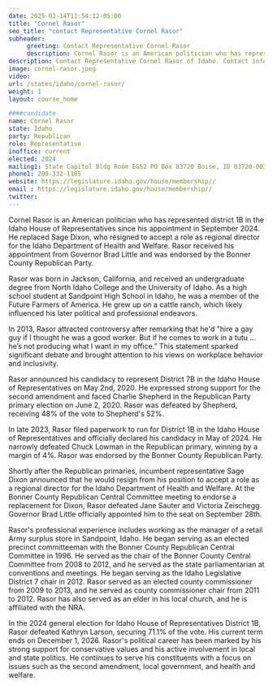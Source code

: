 ```yaml
---
date: 2025-02-14T11:54:12-05:00
title: "Cornel Rasor"
seo_title: "contact Representative Cornel Rasor"
subheader:
     greeting: Contact Representative Cornel Rasor
     description: Cornel Rasor is an American politician who has represented district 1B in the Idaho House of Representatives since his appointment in September 2024. He assumed office on September 30, 2024. His current term ends on December 1, 2026.
description: Contact Representative Cornel Rasor of Idaho. Contact information for Cornel Rasor includes email address, phone number, and mailing address.
image: cornel-rasor.jpeg
video:
url: /states/idaho/cornel-rasor/
weight: 1
layout: course_home

####candidate
name: Cornel Rasor
state: Idaho
party: Republican
role: Representative
inoffice: current
elected: 2024
mailing1: State Capitol Bldg Room EG52 PO Box 83720 Boise, ID 83720-0038
phone1: 208-332-1185
website: https://legislature.idaho.gov/house/membership//
email : https://legislature.idaho.gov/house/membership//
twitter: 
---
```

Cornel Rasor is an American politician who has represented district 1B in the Idaho House of Representatives since his appointment in September 2024. He replaced Sage Dixon, who resigned to accept a role as regional director for the Idaho Department of Health and Welfare. Rasor received his appointment from Governor Brad Little and was endorsed by the Bonner County Republican Party.

Rasor was born in Jackson, California, and received an undergraduate degree from North Idaho College and the University of Idaho. As a high school student at Sandpoint High School in Idaho, he was a member of the Future Farmers of America. He grew up on a cattle ranch, which likely influenced his later political and professional endeavors.

In 2013, Rasor attracted controversy after remarking that he'd "hire a gay guy if I thought he was a good worker. But if he comes to work in a tutu … he’s not producing what I want in my office.” This statement sparked significant debate and brought attention to his views on workplace behavior and inclusivity.

Rasor announced his candidacy to represent District 7B in the Idaho House of Representatives on May 2nd, 2020. He expressed strong support for the second amendment and faced Charlie Shepherd in the Republican Party primary election on June 2, 2020. Rasor was defeated by Shepherd, receiving 48% of the vote to Shepherd's 52%.

In late 2023, Rasor filed paperwork to run for District 1B in the Idaho House of Representatives and officially declared his candidacy in May of 2024. He narrowly defeated Chuck Lowman in the Republican primary, winning by a margin of 4%. Rasor was endorsed by the Bonner County Republican Party.

Shortly after the Republican primaries, incumbent representative Sage Dixon announced that he would resign from his position to accept a role as a regional director for the Idaho Department of Health and Welfare. At the Bonner County Republican Central Committee meeting to endorse a replacement for Dixon, Rasor defeated Jane Sauter and Victoria Zeischegg. Governor Brad Little officially appointed him to the seat on September 28th.

Rasor's professional experience includes working as the manager of a retail Army surplus store in Sandpoint, Idaho. He began serving as an elected precinct committeeman with the Bonner County Republican Central Committee in 1996. He served as the chair of the Bonner County Central Committee from 2008 to 2012, and he served as the state parliamentarian at conventions and meetings. He began serving as the Idaho Legislative District 7 chair in 2012. Rasor served as an elected county commissioner from 2009 to 2013, and he served as county commissioner chair from 2011 to 2012. Rasor has also served as an elder in his local church, and he is affiliated with the NRA.

In the 2024 general election for Idaho House of Representatives District 1B, Rasor defeated Kathryn Larson, securing 71.1% of the vote. His current term ends on December 1, 2026. Rasor's political career has been marked by his strong support for conservative values and his active involvement in local and state politics. He continues to serve his constituents with a focus on issues such as the second amendment, local government, and health and welfare.
